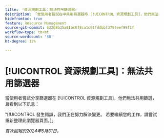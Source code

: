 ```yaml
---
title: 「資源規劃工具：無法共用篩選器」
description: 「當使用者嘗試在中共用篩選器時 [!UICONTROL 資源規劃工具]，他們無法共用篩選器，且看到錯誤訊息。」
hidefromtoc: true
feature: Resource Management
source-git-commit: 63268b35a81bc0f8ca1c91fddbbf3797eef99f1f
workflow-type: tm+mt
source-wordcount: '80'
ht-degree: 12%

---
```



# [!UICONTROL 資源規劃工具]：無法共用篩選器

當使用者嘗試分享篩選器在 [!UICONTROL 資源規劃工具]，他們無法共用篩選，且看到以下訊息：

&quot;[!UICONTROL 發生錯誤，我們正在努力解決變更。 若要繼續您的工作，請嘗試重新整理此瀏覽器頁面。]」

_首次回報於2024年5月31日。_
